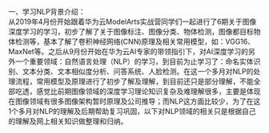 一、学习NLP背景介绍：</br>
从2019年4月份开始跟着华为云ModelArts实战营同学们一起进行了6期关于图像深度学习的学习，初步了解了关于图像标注、图像分类、物体检测，图像都目标物体检测等，基本了解了卷积神经网络(CNN)原理及相关常用模型，如：VGG16、MaxNet等。之后从9月份开始在华为云AI专家的带领指引下，对AI深度学习的另外一个重要领域：自然语言处理（NLP）的学习，到目前为止学习了：命名实体识别、文本分类、文本相似度分析、问答系统、人脸检测。在这一个多月对NLP的处理流程，常用模型及原理进行了初步了解及理解，到目前还只是部分理解，不能全部吃透，感觉比前期图像领域的深度学习理论知识复杂及难理解很多，主要是体现在图像领域有很多图像架构暂时原理及公司推导；而NLP这方面比较少，为了在这1个多月对NLP的理解及后期帮助复习巩固，以下对NLP领域的相关只是根据自己的理解及网上相关知识做整理和归纳。
